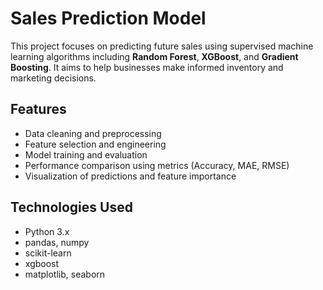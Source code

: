 # Sales Prediction Model

This project focuses on predicting future sales using supervised machine learning algorithms including **Random Forest**, **XGBoost**, and **Gradient Boosting**. It aims to help businesses make informed inventory and marketing decisions.

## Features

- Data cleaning and preprocessing
- Feature selection and engineering
- Model training and evaluation
- Performance comparison using metrics (Accuracy, MAE, RMSE)
- Visualization of predictions and feature importance

## Technologies Used

- Python 3.x
- pandas, numpy
- scikit-learn
- xgboost
- matplotlib, seaborn
